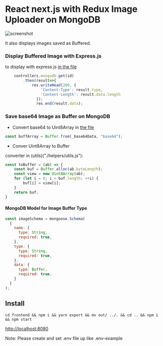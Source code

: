 # React next.js with Redux Image Uploader on MongoDB

![screenshot]("assets/screenshot.png")


It also displays images saved as Buffered.

### Display Buffered Image with Express.js

to display with express.js [in the file](./server.js)

```JavaScript
    controllers.mongodb.get(id)
        .then(result=>{
            res.writeHead(200, {
                'Content-Type': result.type,
                'Content-Length': result.data.length
              });
              res.end(result.data); 
```

### Save base64 Image as Buffer on MongoDB

- Convert base64 to Uint8Array in [the file]("controllers/mongodb.js")

```JavaScript
const buffArray = Buffer.from(_base64Data, "base64");
```

- Conver Uint8Array to Buffer

converter in (utils)("./helpers/utils.js"):

```JavaScript
const toBuffer = (ab) => {
    const buf = Buffer.alloc(ab.byteLength);
    const view = new Uint8Array(ab);
    for (let i = 0; i < buf.length; ++i) {
        buf[i] = view[i];
    }
    return buf;
}
```

#### MongoDB Model for Image Buffer Type

```JavaScript
const imageSchema = mongoose.Schema(
  {
    name: {
      type: String,
      required: true,
    },
    type: {
      type: String,
      required: true,
    },
    data: {
      type: Buffer,
      required: true,
    }
  }
);
```

## Install

`cd frontend && npm i && yarn export && mv out/ ../. && cd .. && npm i && npm start`

[http://localhost:8080]("http://localhost:8080")

Note: Please create and set .env file up like .env-example
